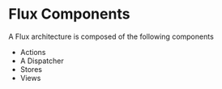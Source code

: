 # Flux Components

A Flux architecture is composed of the following components

* Actions
* A Dispatcher
* Stores
* Views
